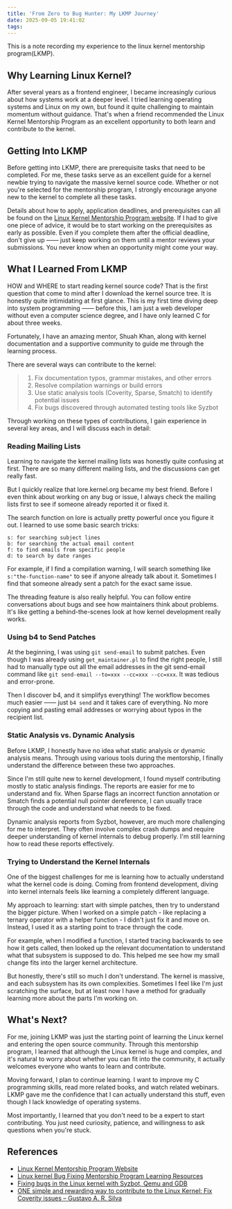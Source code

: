 ```yaml
---
title: 'From Zero to Bug Hunter: My LKMP Journey'
date: 2025-09-05 19:41:02
tags:
---
```


This is a note recording my experience to the linux kernel mentorship program(LKMP).

<!-- more -->

## Why Learning Linux Kernel?

After several years as a frontend engineer, I became increasingly curious about how systems work at a deeper level. I tried learning operating systems and Linux on my own, but found it quite challenging to maintain momentum without guidance. That's when a friend recommended the Linux Kernel Mentorship Program as an excellent opportunity to both learn and contribute to the kernel.

## Getting Into LKMP

Before getting into LKMP, there are prerequisite tasks that need to be completed. For me, these tasks serve as an excellent guide for a kernel newbie trying to navigate the massive kernel source code. Whether or not you're selected for the mentorship program, I strongly encourage anyone new to the kernel to complete all these tasks.

Details about how to apply, application deadlines, and prerequisites can all be found on the [Linux Kernel Mentorship Program website](https://wiki.linuxfoundation.org/lkmp). If I had to give one piece of advice, it would be to start working on the prerequisites as early as possible. Even if you complete them after the official deadline, don't give up —— just keep working on them until a mentor reviews your submissions. You never know when an opportunity might come your way.

## What I Learned From LKMP

HOW and WHERE to start reading kernel source code? That is the first question that come to mind after I download the kernel source tree. It is honestly quite intimidating at first glance. This is my first time diving deep into system programming —— before this, I am just a web developer without even a computer science degree, and I have only learned C for about three weeks.

Fortunately, I have an amazing mentor, Shuah Khan, along with kernel documentation and a supportive community to guide me through the learning process.

There are several ways can contribute to the kernel:
> 1. Fix documentation typos, grammar mistakes, and other errors
> 2. Resolve compilation warnings or build errors
> 3. Use static analysis tools (Coverity, Sparse, Smatch) to identify potential issues
> 4. Fix bugs discovered through automated testing tools like Syzbot

Through working on these types of contributions, I gain experience in several key areas, and I will discuss each in detail:

### Reading Mailing Lists

Learning to navigate the kernel mailing lists was honestly quite confusing at first. There are so many different mailing lists, and the discussions can get really fast.

But I quickly realize that lore.kernel.org became my best friend. Before I even think about working on any bug or issue, I always check the mailing lists first to see if someone already reported it or fixed it.

The search function on lore is actually pretty powerful once you figure it out. I learned to use some basic search tricks:

```
s: for searching subject lines
b: for searching the actual email content
f: to find emails from specific people
d: to search by date ranges
```

For example, if I find a compilation warning, I will search something like `s:"the-function-name"` to see if anyone already talk about it. Sometimes I find that someone already sent a patch for the exact same issue.

The threading feature is also really helpful. You can follow entire conversations about bugs and see how maintainers think about problems. It's like getting a behind-the-scenes look at how kernel development really works.

### Using b4 to Send Patches

At the beginning, I was using `git send-email` to submit patches. Even though I was already using `get_maintainer.pl` to find the right people, I still had to manually type out all the email addresses in the git send-email command like `git send-email --to=xxx --cc=xxx --cc=xxx`. It was tedious and error-prone.

Then I discover b4, and it simplifys everything! The workflow becomes much easier —— just `b4 send` and it takes care of everything. No more copying and pasting email addresses or worrying about typos in the recipient list.

### Static Analysis vs. Dynamic Analysis

Before LKMP, I honestly have no idea what static analysis or dynamic analysis means. Through using various tools during the mentorship, I finally understand the difference between these two approaches.

Since I'm still quite new to kernel development, I found myself contributing mostly to static analysis findings. The reports are easier for me to understand and fix. When Sparse flags an incorrect function annotation or Smatch finds a potential null pointer dereference, I can usually trace through the code and understand what needs to be fixed.

Dynamic analysis reports from Syzbot, however, are much more challenging for me to interpret. They often involve complex crash dumps and require deeper understanding of kernel internals to debug properly. I'm still learning how to read these reports effectively.

### Trying to Understand the Kernel Internals

One of the biggest challenges for me is learning how to actually understand what the kernel code is doing. Coming from frontend development, diving into kernel internals feels like learning a completely different language.

My approach to learning: start with simple patches, then try to understand the bigger picture. When I worked on a simple patch - like replacing a ternary operator with a helper function - I didn't just fix it and move on. Instead, I used it as a starting point to trace through the code.

For example, when I modified a function, I started tracing backwards to see how it gets called, then looked up the relevant documentation to understand what that subsystem is supposed to do. This helped me see how my small change fits into the larger kernel architecture.

But honestly, there's still so much I don't understand. The kernel is massive, and each subsystem has its own complexities. Sometimes I feel like I'm just scratching the surface, but at least now I have a method for gradually learning more about the parts I'm working on.

## What's Next?

For me, joining LKMP was just the starting point of learning the Linux kernel and entering the open source community. Through this mentorship program, I learned that although the Linux kernel is huge and complex, and it's natural to worry about whether you can fit into the community, it actually welcomes everyone who wants to learn and contribute.

Moving forward, I plan to continue learning. I want to improve my C programming skills, read more related books, and watch related webinars. LKMP gave me the confidence that I can actually understand this stuff, even though I lack knowledge of operating systems.

Most importantly, I learned that you don't need to be a expert to start contributing. You just need curiosity, patience, and willingness to ask questions when you're stuck.

## References
- [Linux Kernel Mentorship Program Website](https://wiki.linuxfoundation.org/lkmp)
- [Linux kernel Bug Fixing Mentorship Program Learning Resources](https://drive.google.com/file/d/1Nyfdy2OqSjKr0DnlhFtMx4NR6uTs4swq/view)
- [Fixing bugs in the Linux kernel with Syzbot, Qemu and GDB](https://hackerbikepacker.com/syzbot)
- [ONE simple and rewarding way to contribute to the Linux Kernel: Fix Coverity issues – Gustavo A. R. Silva](https://embeddedor.com/blog/2024/09/28/one-simple-and-rewarding-way-to-contribute-to-the-linux-kernel-fix-coverity-issues/)
